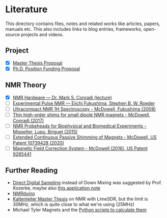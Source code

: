 # Literature

This directory contains files, notes and related works like articles, papers, manuals etc. This also includes links to blog entries, frameworks, open-source projects and videos.

## Project
- [x] [Master Thesis Proposal](./Project_Proposal/Master_Thesis_Proposal.pdf)
- [x] [Ph.D. Position Funding Proposal](./Project_Proposal/SNF_Project_funding.pdf)

## NMR Theory

- [x] [NMR Hardware — Dr. Mark S. Conradi (lecture)](https://www.youtube.com/watch?v=kxpGN9eQ0-c)
- [ ] [Experimental Pulse NMR — Eiichi Fukushima, Stephen B. W. Roeder](./NMR_Theory/Experimental_pulse_NMR.pdf)
- [ ] [Ultracompact NMR 1H Spectroscopy - McDowell, Fukushima (2008)](./NMR_Theory/2008%20McDowell%20Fukushima%20Ultracompact%20NMR%20-%201%20H%20Spectroscopy%20in%20a%20Subkilogram.pdf)
- [ ] [Thin high-order shims for small dipole NMR magnets - McDowell, Conradi (2017)](./NMR_Theory/2017%20McDowell%20Conradi%20Thin%20high-order%20shims%20for%20small%20dipole%20NMR%20magnets.pdf)
- [ ] [NMR Probeheads for Biophysical and Biomedical Experiments - Mispelter, Lupu, Briguet (2015)](./NMR_Theory/Jo%C3%ABl%20Mispelter%2C%20Mihaela%20Lupu%2C%20Andr%C3%A9%20Briguet%20-%20NMR%20Probeheads%20For%20Biophysical%20And%20Biomedical%20Experiments_%20Theoretical%20Principles%20And%20Practical%20Guidelines-Imperial%20College%20Press%20(2015).pdf)
- [ ] [Extended Continuous Passive Shimming of Magnets - McDowell, US Patent 10739428 (2020)](./NMR_Theory/US10739428.pdf)
- [ ] [Magnetic Field Correction System - McDowell (2016), US Patent 9285441](./NMR_Theory/US9285441.pdf)

## Further Reading
- [Direct Digital Sampling](https://www.analog.com/media/en/technical-documentation/tech-articles/directsampling-dacs-in-theory-and-application.pdf) instead of Down Mixing was suggested by Prof. Kozerke, maybe also [this application note](https://www.ni.com/en/solutions/aerospace-defense/radar-electronic-warfare-sigint/advantages-of-direct-rf-sampling-architectures.html)
- [NMRduino](https://twitter.com/nmrduino)
- [Kaltenleiter Master Thesis](./Masters_Thesis_kaltenleitner.pdf) on NMR with LimeSDR, but the limit is 30MHz, which is quite close to what we're using (25MHz)
- Michael Tyler Magnets and the [Python scripts to calculate them](./permanent_magnets/)